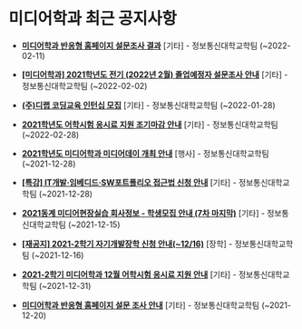 # 미디어학과 최근 공지사항

* **[미디어학과 반응형 홈페이지 설문조사 결과](https://media.ajou.ac.kr/media/board/board01.jsp?mode=view&amp;article_no=227620&amp;board_wrapper=%2Fmedia%2Fboard%2Fboard01.jsp&amp;pager.offset=0&amp;board_no=304)**
 [기타] - 정보통신대학교학팀 (~2022-02-11)

* **[[미디어학과] 2021학년도 전기 (2022년 2월) 졸업예정자 설문조사 안내](https://media.ajou.ac.kr/media/board/board01.jsp?mode=view&amp;article_no=227617&amp;board_wrapper=%2Fmedia%2Fboard%2Fboard01.jsp&amp;pager.offset=0&amp;board_no=304)**
 [기타] - 정보통신대학교학팀 (~2022-02-02)

* **[(주)디랩 코딩교육 인턴십 모집](https://media.ajou.ac.kr/media/board/board01.jsp?mode=view&amp;article_no=227516&amp;board_wrapper=%2Fmedia%2Fboard%2Fboard01.jsp&amp;pager.offset=0&amp;board_no=304)**
 [기타] - 정보통신대학교학팀 (~2022-01-28)

* **[2021학년도 어학시험 응시료 지원 조기마감 안내](https://media.ajou.ac.kr/media/board/board01.jsp?mode=view&amp;article_no=227115&amp;board_wrapper=%2Fmedia%2Fboard%2Fboard01.jsp&amp;pager.offset=0&amp;board_no=304)**
 [기타] - 정보통신대학교학팀 (~2022-02-28)

* **[2021학년도 미디어학과 미디어데이 개최 안내](https://media.ajou.ac.kr/media/board/board01.jsp?mode=view&amp;article_no=226787&amp;board_wrapper=%2Fmedia%2Fboard%2Fboard01.jsp&amp;pager.offset=0&amp;board_no=304)**
 [행사] - 정보통신대학교학팀 (~2021-12-28)

* **[[특강] IT개발·임베디드·SW포트폴리오 접근법 신청 안내](https://media.ajou.ac.kr/media/board/board01.jsp?mode=view&amp;article_no=226739&amp;board_wrapper=%2Fmedia%2Fboard%2Fboard01.jsp&amp;pager.offset=0&amp;board_no=304)**
 [기타] - 정보통신대학교학팀 (~2021-12-28)

* **[2021동계 미디어현장실습 회사정보 - 학생모집 안내 (7차 마지막)](https://media.ajou.ac.kr/media/board/board01.jsp?mode=view&amp;article_no=226647&amp;board_wrapper=%2Fmedia%2Fboard%2Fboard01.jsp&amp;pager.offset=0&amp;board_no=304)**
 [기타] - 정보통신대학교학팀 (~2021-12-15)

* **[﻿[재공지] 2021-2학기 자기개발장학 신청 안내(~12/16)﻿](https://media.ajou.ac.kr/media/board/board01.jsp?mode=view&amp;article_no=226589&amp;board_wrapper=%2Fmedia%2Fboard%2Fboard01.jsp&amp;pager.offset=0&amp;board_no=304)**
 [장학] - 정보통신대학교학팀 (~2021-12-16)

* **[2021-2학기 미디어학과 12월 어학시험 응시료 지원 안내](https://media.ajou.ac.kr/media/board/board01.jsp?mode=view&amp;article_no=226526&amp;board_wrapper=%2Fmedia%2Fboard%2Fboard01.jsp&amp;pager.offset=0&amp;board_no=304)**
 [기타] - 정보통신대학교학팀 (~2021-12-31)

* **[미디어학과 반응형 홈페이지 설문 조사 안내](https://media.ajou.ac.kr/media/board/board01.jsp?mode=view&amp;article_no=226502&amp;board_wrapper=%2Fmedia%2Fboard%2Fboard01.jsp&amp;pager.offset=0&amp;board_no=304)**
 [기타] - 정보통신대학교학팀 (~2021-12-20)
